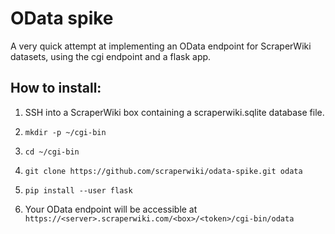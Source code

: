 # OData spike

A very quick attempt at implementing an OData endpoint for ScraperWiki datasets, using the cgi endpoint and a flask app.

## How to install:

1. SSH into a ScraperWiki box containing a scraperwiki.sqlite database file.

2. `mkdir -p ~/cgi-bin`

3. `cd ~/cgi-bin`

4. `git clone https://github.com/scraperwiki/odata-spike.git odata`

5. `pip install --user flask`

6. Your OData endpoint will be accessible at `https://<server>.scraperwiki.com/<box>/<token>/cgi-bin/odata`
